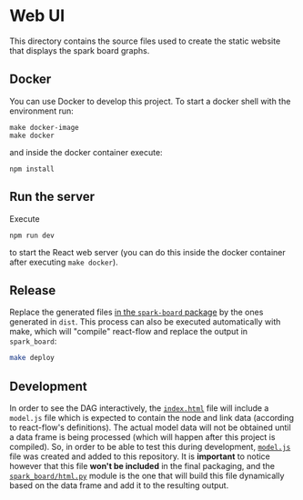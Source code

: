 # Web UI

This directory contains the source files used to create the static website that displays the spark board graphs.

## Docker

You can use Docker to develop this project. To start a docker shell with the environment run:

```shell
make docker-image
make docker
```

and inside the docker container execute:

```shell
npm install
```

## Run the server

Execute

```shell
npm run dev
```

to start the React web server (you can do this inside the docker container after executing `make docker`).

## Release

Replace the generated files [in the `spark-board` package](../spark_board/ui/) by the ones generated in `dist`. This process can also be executed automatically with make, which will "compile" react-flow and replace the output in `spark_board`:

```sh
make deploy
```

## Development

In order to see the DAG interactively, the [`index.html`](./index.html) file will include a `model.js` file which is expected to contain the node and link data (according to react-flow's definitions). The actual model data will not be obtained until a data frame is being processed (which will happen after this project is compiled). So, in order to be able to test this during development, [`model.js`](./model.js) file was created and added to this repository. It is **important** to notice however that this file **won't be included** in the final packaging, and the [`spark_board/html.py`](../spark_board/html.py) module is the one that will build this file dynamically based on the data frame and add it to the resulting output.
